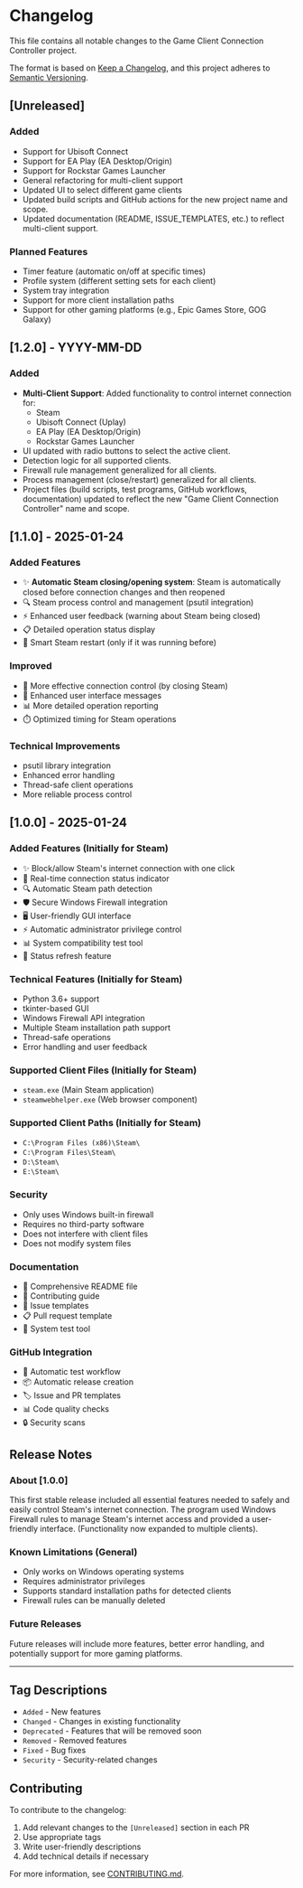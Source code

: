 # Changelog

This file contains all notable changes to the Game Client Connection Controller project.

The format is based on [Keep a Changelog](https://keepachangelog.com/en/1.0.0/),
and this project adheres to [Semantic Versioning](https://semver.org/spec/v2.0.0.html).

## [Unreleased]

### Added
- Support for Ubisoft Connect
- Support for EA Play (EA Desktop/Origin)
- Support for Rockstar Games Launcher
- General refactoring for multi-client support
- Updated UI to select different game clients
- Updated build scripts and GitHub actions for the new project name and scope.
- Updated documentation (README, ISSUE_TEMPLATES, etc.) to reflect multi-client support.

### Planned Features
- Timer feature (automatic on/off at specific times)
- Profile system (different setting sets for each client)
- System tray integration
- Support for more client installation paths
- Support for other gaming platforms (e.g., Epic Games Store, GOG Galaxy)

## [1.2.0] - YYYY-MM-DD <!-- TODO: Update with actual release date -->
### Added
- **Multi-Client Support**: Added functionality to control internet connection for:
  - Steam
  - Ubisoft Connect (Uplay)
  - EA Play (EA Desktop/Origin)
  - Rockstar Games Launcher
- UI updated with radio buttons to select the active client.
- Detection logic for all supported clients.
- Firewall rule management generalized for all clients.
- Process management (close/restart) generalized for all clients.
- Project files (build scripts, test programs, GitHub workflows, documentation) updated to reflect the new "Game Client Connection Controller" name and scope.

## [1.1.0] - 2025-01-24

### Added Features
- ✨ **Automatic Steam closing/opening system**: Steam is automatically closed before connection changes and then reopened
- 🔍 Steam process control and management (psutil integration)
- ⚡ Enhanced user feedback (warning about Steam being closed)
- 📋 Detailed operation status display
- 🔄 Smart Steam restart (only if it was running before)

### Improved
- 🚀 More effective connection control (by closing Steam)
- 💬 Enhanced user interface messages
- 📊 More detailed operation reporting
- ⏱️ Optimized timing for Steam operations

### Technical Improvements
- psutil library integration
- Enhanced error handling
- Thread-safe client operations
- More reliable process control

## [1.0.0] - 2025-01-24

### Added Features (Initially for Steam)
- ✨ Block/allow Steam's internet connection with one click
- 🎯 Real-time connection status indicator
- 🔍 Automatic Steam path detection
- 🛡️ Secure Windows Firewall integration
- 🖥️ User-friendly GUI interface
- ⚡ Automatic administrator privilege control
- 📊 System compatibility test tool
- 🔄 Status refresh feature

### Technical Features (Initially for Steam)
- Python 3.6+ support
- tkinter-based GUI
- Windows Firewall API integration
- Multiple Steam installation path support
- Thread-safe operations
- Error handling and user feedback

### Supported Client Files (Initially for Steam)
- `steam.exe` (Main Steam application)
- `steamwebhelper.exe` (Web browser component)
<!-- This section can be expanded or moved to a general "Supported Clients" section in newer versions -->

### Supported Client Paths (Initially for Steam)
- `C:\Program Files (x86)\Steam\`
- `C:\Program Files\Steam\`
- `D:\Steam\`
- `E:\Steam\`
<!-- This section can be expanded or moved to a general "Supported Clients" section in newer versions -->

### Security
- Only uses Windows built-in firewall
- Requires no third-party software
- Does not interfere with client files
- Does not modify system files

### Documentation
- 📖 Comprehensive README file
- 🤝 Contributing guide
- 🐛 Issue templates
- 📋 Pull request template
- 🔧 System test tool

### GitHub Integration
- 🔄 Automatic test workflow
- 📦 Automatic release creation
- 🏷️ Issue and PR templates
- 📊 Code quality checks
- 🔒 Security scans

## Release Notes

### About [1.0.0]
This first stable release included all essential features needed to safely and easily control Steam's internet connection. The program used Windows Firewall rules to manage Steam's internet access and provided a user-friendly interface. (Functionality now expanded to multiple clients).

### Known Limitations (General)
- Only works on Windows operating systems
- Requires administrator privileges
- Supports standard installation paths for detected clients
- Firewall rules can be manually deleted

### Future Releases
Future releases will include more features, better error handling, and potentially support for more gaming platforms.

---

## Tag Descriptions

- `Added` - New features
- `Changed` - Changes in existing functionality
- `Deprecated` - Features that will be removed soon
- `Removed` - Removed features
- `Fixed` - Bug fixes
- `Security` - Security-related changes

## Contributing

To contribute to the changelog:
1. Add relevant changes to the `[Unreleased]` section in each PR
2. Use appropriate tags
3. Write user-friendly descriptions
4. Add technical details if necessary

For more information, see [CONTRIBUTING.md](CONTRIBUTING.md).
